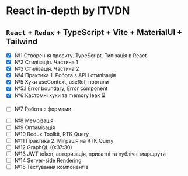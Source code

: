 # React in-depth by ITVDN

## `React` + `Redux` + TypeScript + Vite + MaterialUI + Tailwind

- [x] №1 Створення проєкту. TypeScript. Типізація в React
- [x] №2 Стилізація. Частина 1
- [x] №3 Стилізація. Частина 2
- [x] №4 Практика 1. Робота з API і стилізація
- [x] №5 Хуки useContext, useRef, портали
- [x] №5.1 Error boundary, Error component
- [x] №6 Кастомні хуки та memory leak ⌛
+ [ ] №7 Робота з формами
- [ ] №8 Мемоізація
- [ ] №9 Оптимізація
- [ ] №10 Redux Toolkit, RTK Query
- [ ] №11 Практика 2. Міграція на RTK Query
- [ ] №12 GraphQL (0:37:30)
- [ ] №13 JWT token, авторизація, приватні та публічні маршрути
- [ ] №14 Server-side Rendering
- [ ] №15 Тестування компонентів
